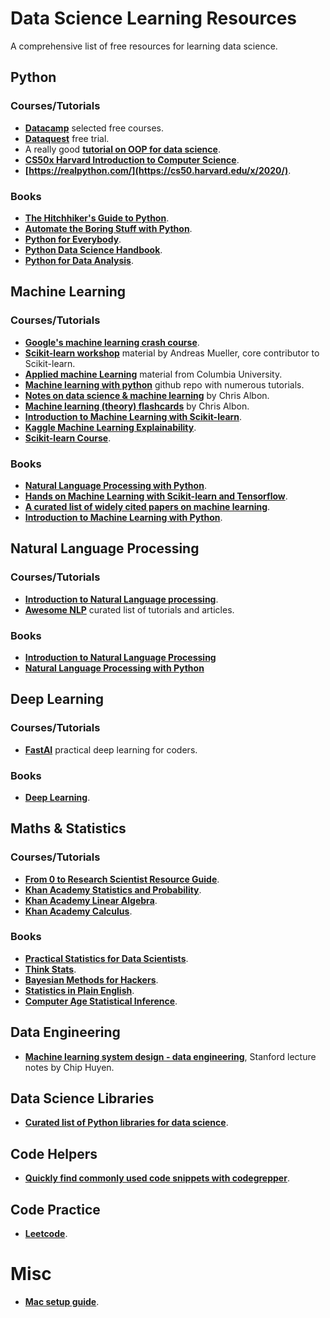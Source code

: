 # Data Science Learning Resources

A comprehensive list of free resources for learning data science.

## Python

### Courses/Tutorials

* **[Datacamp](https://learn.datacamp.com/courses)** selected free courses. 
* **[Dataquest](https://www.dataquest.io/)** free trial. 
* A really good **[tutorial on OOP for data science](https://opendatascience.com/an-introduction-to-object-oriented-data-science-in-python/)**.
* **[CS50x Harvard Introduction to Computer Science](https://cs50.harvard.edu/x/2020/)**.
* **[https://realpython.com/](https://cs50.harvard.edu/x/2020/)**.

### Books

* **[The Hitchhiker's Guide to Python](https://docs.python-guide.org)**. 
* **[Automate the Boring Stuff with Python](https://automatetheboringstuff.com/2e/chapter1/)**. 
* **[Python for Everybody](https://www.py4e.com/book.php)**. 
* **[Python Data Science Handbook](https://jakevdp.github.io/PythonDataScienceHandbook/)**.
* **[Python for Data Analysis](https://bedford-computing.co.uk/learning/wp-content/uploads/2015/10/Python-for-Data-Analysis.pdf)**. 

## Machine Learning

### Courses/Tutorials

* **[Google's machine learning crash course](https://developers.google.com/machine-learning/crash-course/ml-intro)**. 
* **[Scikit-learn workshop](https://github.com/amueller/ml-workshop-1-of-4)** material by Andreas Mueller, core contributor to Scikit-learn.
* **[Applied machine Learning](https://github.com/amueller/COMS4995-s19)** material from Columbia University. 
* **[Machine learning with python](https://github.com/tirthajyoti/Machine-Learning-with-Python)** github repo with numerous tutorials. 
* **[Notes on data science & machine learning](https://chrisalbon.com)** by Chris Albon.
* **[Machine learning (theory) flashcards](https://github.com/gmaclenn/ml-flashcards-python/tree/master/flashcards)** by Chris Albon. 
* **[Introduction to Machine Learning with Scikit-learn](https://courses.dataschool.io/introduction-to-machine-learning-with-scikit-learn)**.
* **[Kaggle Machine Learning Explainability](https://www.kaggle.com/learn/machine-learning-explainability)**.
* **[Scikit-learn Course](https://inria.github.io/scikit-learn-mooc/ml_concepts/slides.html)**.

### Books
* **[Natural Language Processing with Python](http://www.nltk.org/book_1ed/)**. 
* **[Hands on Machine Learning with Scikit-learn and Tensorflow](http://index-of.es/Varios-2/Hands%20on%20Machine%20Learning%20with%20Scikit%20Learn%20and%20Tensorflow.pdf)**.
* **[A curated list of widely cited papers on machine learning](https://github.com/tirthajyoti/Papers-Literature-ML-DL-RL-AI)**.
* **[Introduction to Machine Learning with Python](http://noracook.io/Books/Python/introductiontomachinelearningwithpython.pdf)**. 

## Natural Language Processing

### Courses/Tutorials

* **[Introduction to Natural Language processing](https://courses.analyticsvidhya.com/courses/Intro-to-NLP)**.
* **[Awesome NLP](https://github.com/keon/awesome-nlp)** curated list of tutorials and articles.

### Books

* **[Introduction to Natural Language Processing](https://london.ac.uk/sites/default/files/study-guides/introduction-to-natural-language-processing.pdf)**
* **[Natural Language Processing with Python](https://www.nltk.org/book/)**


## Deep Learning

### Courses/Tutorials

* **[FastAI](https://course.fast.ai)** practical deep learning for coders.

### Books

* **[Deep Learning](https://www.deeplearningbook.org)**.

## Maths & Statistics

### Courses/Tutorials

* **[From 0 to Research Scientist Resource Guide](https://github.com/ahmedbahaaeldin/From-0-to-Research-Scientist-resources-guide)**.
* **[Khan Academy Statistics and Probability](https://www.khanacademy.org/math/statistics-probability)**.
* **[Khan Academy Linear Algebra](https://www.khanacademy.org/math/linear-algebra)**.
* **[Khan Academy Calculus](https://www.khanacademy.org/math/calculus-1)**.

### Books

* **[Practical Statistics for Data Scientists](https://github.com/Chandra0505/Data-Science-Resources/blob/master/machine-learning/Practical%20Statistics%20for%20Data%20Scientists.pdf)**. 
* **[Think Stats](https://greenteapress.com/thinkstats/)**. 
* **[Bayesian Methods for Hackers](https://github.com/CamDavidsonPilon/Probabilistic-Programming-and-Bayesian-Methods-for-Hackers)**. 
* **[Statistics in Plain English](https://www.book2look.com/embed/9781317526988)**. 
* **[Computer Age Statistical Inference](https://web.stanford.edu/~hastie/CASI_files/PDF/casi.pdf)**.

## Data Engineering

* **[Machine learning system design - data engineering](https://docs.google.com/document/d/1b9iuZiDEGVLHyMmnf6w2y1aN6yWQhAyqk3GHlpI9q6M/edit#heading=h.a8w2b79yy875)**, Stanford lecture notes by Chip Huyen.

## Data Science Libraries

* **[Curated list of Python libraries for data science](https://github.com/krzjoa/awesome-python-data-science)**.

## Code Helpers

* **[Quickly find commonly used code snippets with codegrepper](https://www.codegrepper.com/code-examples/python)**.

## Code Practice

* **[Leetcode](https://leetcode.com/)**.

# Misc

* **[Mac setup guide](https://sourabhbajaj.com/mac-setup/)**.
